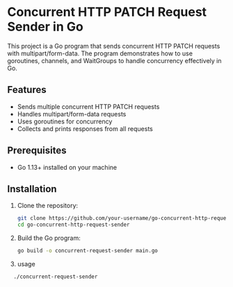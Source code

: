 # Concurrent HTTP PATCH Request Sender in Go

This project is a Go program that sends concurrent HTTP PATCH requests with multipart/form-data. The program demonstrates how to use goroutines, channels, and WaitGroups to handle concurrency effectively in Go.

## Features

- Sends multiple concurrent HTTP PATCH requests
- Handles multipart/form-data requests
- Uses goroutines for concurrency
- Collects and prints responses from all requests

## Prerequisites

- Go 1.13+ installed on your machine

## Installation

1. Clone the repository:

   ```sh
   git clone https://github.com/your-username/go-concurrent-http-request-sender.git
   cd go-concurrent-http-request-sender
   ```

2. Build the Go program:

   ```sh
   go build -o concurrent-request-sender main.go

   ```

3. usage

```sh
  ./concurrent-request-sender
```
